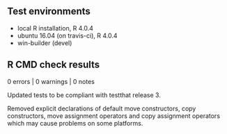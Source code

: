 ## Test environments
* local R installation, R 4.0.4
* ubuntu 16.04 (on travis-ci), R 4.0.4
* win-builder (devel)

## R CMD check results

0 errors | 0 warnings | 0 notes

Updated tests to be compliant with testthat release 3. 

Removed explicit declarations of default move constructors, copy constructors, move assignment operators and copy assignment operators which may cause problems on some platforms.